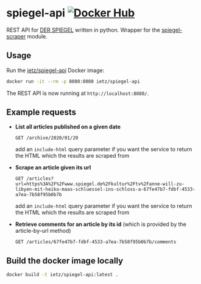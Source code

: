 # spiegel-api [![Docker Hub](https://img.shields.io/badge/docker-hub-blue)](https://hub.docker.com/r/ietz/spiegel-api)

REST API for [DER SPIEGEL](https://www.spiegel.de/) written in python.
Wrapper for the [spiegel-scraper](https://pypi.org/project/spiegel-scraper/) module.

## Usage
Run the [ietz/spiegel-api](https://hub.docker.com/r/ietz/spiegel-api) Docker image:
```bash
docker run -it --rm -p 8080:8080 ietz/spiegel-api
```

The REST API is now running at `http://localhost:8080/`.

## Example requests

- **List all articles published on a given date**
  ```http
  GET /archive/2020/01/20
  ```
	add an `include-html` query parameter if you want the service to return the HTML which the results are scraped from

- **Scrape an article given its url**
  ```http
  GET /articles?url=https%3A%2F%2Fwww.spiegel.de%2Fkultur%2Ftv%2Fanne-will-zu-libyen-mit-heiko-maas-schluessel-ins-schloss-a-67fe47b7-fdbf-4533-a7ea-7b58f95b0b7b
  ```
	add an `include-html` query parameter if you want the service to return the HTML which the results are scraped from

- **Retrieve comments for an article by its id** (which is provided by the article-by-url method)
  ```http
  GET /articles/67fe47b7-fdbf-4533-a7ea-7b58f95b0b7b/comments
  ```

## Build the docker image locally
```bash
docker build -t ietz/spiegel-api:latest .
```

